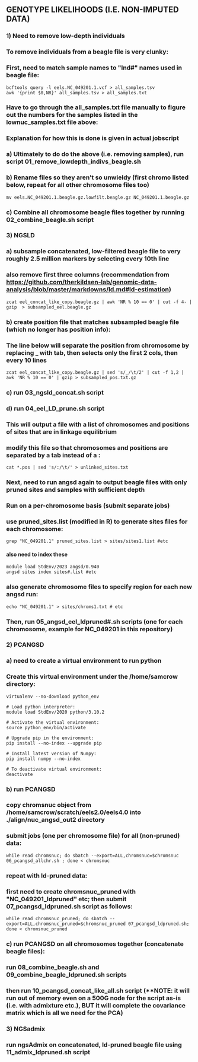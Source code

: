 ## GENOTYPE LIKELIHOODS (I.E. NON-IMPUTED DATA)
### 1) Need to remove low-depth individuals
### To remove individuals from a beagle file is very clunky:
### First, need to match sample names to "Ind#" names used in beagle file:
```
bcftools query -l eels.NC_049201.1.vcf > all_samples.tsv
awk '{print $0,NR}' all_samples.tsv > all_samples.txt
```
### Have to go through the all_samples.txt file manually to figure out the numbers for the samples listed in the lownuc_samples.txt file above:
### Explanation for how this is done is given in actual jobscript
### a) Ultimately to do do the above (i.e. removing samples), run script 01_remove_lowdepth_indivs_beagle.sh

### b) Rename files so they aren't so unwieldy (first chromo listed below, repeat for all other chromosome files too)
```
mv eels.NC_049201.1.beagle.gz.lowfilt.beagle.gz NC_049201.1.beagle.gz
```
### c) Combine all chromosome beagle files together by running 02_combine_beagle.sh script

### 3) NGSLD
### a) subsample concatenated, low-filtered beagle file to very roughly 2.5 million markers by selecting every 10th line
### also remove first three columns (recommendation from https://github.com/therkildsen-lab/genomic-data-analysis/blob/master/markdowns/ld.md#ld-estimation)
```
zcat eel_concat_like_copy.beagle.gz | awk 'NR % 10 == 0' | cut -f 4- | gzip  > subsampled_eel.beagle.gz
```
### b) create position file that matches subsampled beagle file (which no longer has position info):
### The line below will separate the position from chromosome by replacing _ with tab, then selects only the first 2 cols, then every 10 lines
```
zcat eel_concat_like_copy.beagle.gz | sed 's/_/\t/2' | cut -f 1,2 | awk 'NR % 10 == 0' | gzip > subsampled_pos.txt.gz
```
### c) run 03_ngsld_concat.sh script

### d) run 04_eel_LD_prune.sh script
### This will output a file with a list of chromosomes and positions of sites that are in linkage equilibrium
### modify this file so that chromosomes and positions are separated by a tab instead of a :
```
cat *.pos | sed 's/:/\t/' > unlinked_sites.txt
```
### Next, need to run angsd again to output beagle files with only pruned sites and samples with sufficient depth
### Run on a per-chromosome basis (submit separate jobs)
### use pruned_sites.list (modified in R) to generate sites files for each chromosome:
```
grep "NC_049201.1" pruned_sites.list > sites/sites1.list #etc
```
#### also need to index these
```
module load StdEnv/2023 angsd/0.940
angsd sites index sites#.list #etc
```
### also generate chromosome files to specify region for each new angsd run:
```
echo "NC_049201.1" > sites/chroms1.txt # etc
```
### Then, run 05_angsd_eel_ldpruned#.sh scripts (one for each chromosome, example for NC_049201 in this repository)

### 2) PCANGSD
### a) need to create a virtual environment to run python
### Create this virtual environment under the /home/samcrow directory:
```
virtualenv --no-download python_env

# Load python interpreter:
module load StdEnv/2020 python/3.10.2

# Activate the virtual environment:
source python_env/bin/activate

# Upgrade pip in the environment:
pip install --no-index --upgrade pip

# Install latest version of Numpy:
pip install numpy --no-index

# To deactivate virtual environment:
deactivate
```
### b) run PCANGSD
### copy chromsnuc object from /home/samcrow/scratch/eels2.0/eels4.0 into ./align/nuc_angsd_out2 directory
### submit jobs (one per chromosome file) for all (non-pruned) data:
```
while read chromsnuc; do sbatch --export=ALL,chromsnuc=$chromsnuc 06_pcangsd_allchr.sh ; done < chromsnuc
```
### repeat with ld-pruned data:
### first need to create chromsnuc_pruned with "NC_049201_ldpruned" etc; then submit 07_pcangsd_ldpruned.sh script as follows:
```
while read chromsnuc_pruned; do sbatch --export=ALL,chromsnuc_pruned=$chromsnuc_pruned 07_pcangsd_ldpruned.sh; done < chromsnuc_pruned
```
### c) run PCANGSD on all chromosomes together (concatenate beagle files):
### run 08_combine_beagle.sh and 09_combine_beagle_ldpruned.sh scripts
### then run 10_pcangsd_concat_like_all.sh script (****NOTE: it will run out of memory even on a 500G node for the script as-is (i.e. with admixture etc.), BUT it will complete the covariance matrix which is all we need for the PCA**)

### 3) NGSadmix
### run ngsAdmix on concatenated, ld-pruned beagle file using 11_admix_ldpruned.sh script







